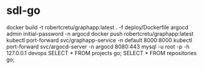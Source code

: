 # sdl-go


docker build -t robertcretu/graphapp:latest . -f deploy/Dockerfile
argocd admin initial-password -n argocd
docker push robertcretu/graphapp:latest   
kubectl port-forward svc/graphapp-service -n default 8000:8000
kubectl port-forward svc/argocd-server -n argocd 8080:443
mysql -u root -p -h 127.0.0.1 devops
SELECT * FROM projects go;
SELECT * FROM repositories go;